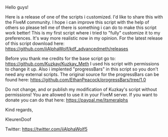 Hello guys!

Here is a release of one of the scripts i customized. I'd like to share this with the FiveM community. I hope i can improve this script with the help of others so please tell me of there is something i can do to make this script work better! This is my first script where i tried to "fully" customize it to my preferences. It's way more realistic now in my opinion.
For the latest release of this script download here: https://github.com/iiAlphaWolf/kdf_advancedmeth/releases

Before you thank me credits for the base script go to: https://github.com/Kuzkay/Kuzkay_Meth I used his script with permissions to change it up. Also i implented "progressBars" in this script so you don't need any external scripts. The original source for the progressBars can be found here: https://github.com/EthanPeacock/progressBars/tree/1.0

Do not change, and or publish my modification of Kuzkay's script without permissions! You are allowed to use it in your FiveM server. If you want to donate you can do that here: https://paypal.me/itsmeralphs

Kind regards,

KleurenDoof

Twitter: https://twitter.com/iiAlphaWolf5